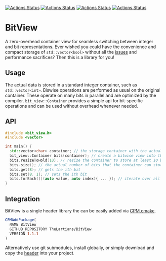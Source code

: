 [![Actions Status](https://github.com/TheLartians/BitView/workflows/MacOS/badge.svg)](https://github.com/TheLartians/CPM.cmake/actions)
[![Actions Status](https://github.com/TheLartians/BitView/workflows/Windows/badge.svg)](https://github.com/TheLartians/CPM.cmake/actions)
[![Actions Status](https://github.com/TheLartians/BitView/workflows/Ubuntu/badge.svg)](https://github.com/TheLartians/CPM.cmake/actions)
[![Actions Status](https://github.com/TheLartians/BitView/workflows/Style/badge.svg)](https://github.com/TheLartians/CPM.cmake/actions)

# BitView

A zero-overhead container view for seamless switching between integer and bit representations.
Ever wished you could have the convenience and compact storage of `std::vector<bool>` without all the [issues](http://www.gotw.ca/publications/N1211.pdf) and performance sacrifices?
Then this is a library for you!

## Usage

The actual data is stored in a standard integer container, such as `std::vector<int>`.
Biswise operations are performed as usual on the original container.
These operate on many bits in parallel and are optimized by the compiler.
`bit_view::Container` provides a simple api for bit-specific operations and can be used without overhead whenever needed.

## API

```cpp
#include <bit_view.h>
#include <vector>

int main() {
  std::vector<char> container; // the storage container with the actual data
  bit_view::Container bits(container); // create a bitwise view into the container
  bits.resizeToHold(10); // resize the container to store at least 10 bits
  bits.size(); // the actual number of bits that the container can store
  bits.get(8); // gets the ith bit
  bits.set(8, 1); // sets the ith bit
  bits.forEach([](auto value, auto index){ ... }); // iterate over all bits
}
```

## Integration

BitView is a single header library the can be easily added via [CPM.cmake](https://github.com/TheLartians/CPM.cmake).

```cmake
CPMAddPackage(
  NAME BitView
  GITHUB_REPOSITORY TheLartians/BitView
  VERSION 1.1.1
)
```

Alternatively use git submodules, install globally, or simply download and copy the [header](include/bit_view.h) into your project. 
